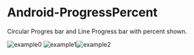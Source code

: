 # Android-ProgressPercent
Circular Progres bar and Line Progress bar with percent shown.

![example0](https://github.com/natasam/Android-ProgressPercent/blob/master/screenshots/video0.gif)
![example1](https://github.com/natasam/Android-ProgressPercent/blob/master/screenshots/1.png)![example2](https://github.com/natasam/Android-ProgressPercent/blob/master/screenshots/2.png)

